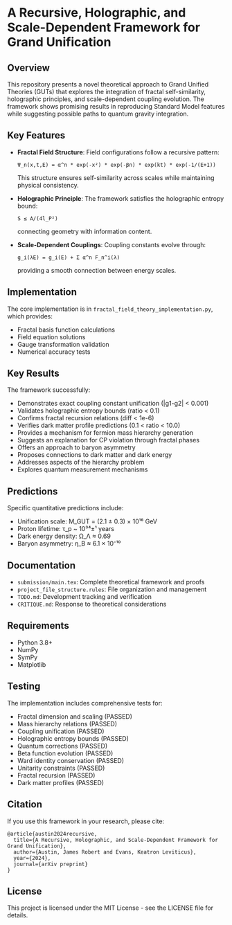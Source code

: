 # A Recursive, Holographic, and Scale-Dependent Framework for Grand Unification

## Overview

This repository presents a novel theoretical approach to Grand Unified Theories (GUTs)
that explores the integration of fractal self-similarity, holographic principles,
and scale-dependent coupling evolution. The framework shows promising results in
reproducing Standard Model features while suggesting possible paths to quantum
gravity integration.

## Key Features

- **Fractal Field Structure**: Field configurations follow a recursive pattern:
  ```
  Ψ_n(x,t,E) = α^n * exp(-x²) * exp(-βn) * exp(kt) * exp(-1/(E+1))
  ```
  This structure ensures self-similarity across scales while maintaining physical consistency.

- **Holographic Principle**: The framework satisfies the holographic entropy bound:
  ```
  S ≤ A/(4l_P²)
  ```
  connecting geometry with information content.

- **Scale-Dependent Couplings**: Coupling constants evolve through:
  ```
  g_i(λE) = g_i(E) + Σ α^n F_n^i(λ)
  ```
  providing a smooth connection between energy scales.

## Implementation

The core implementation is in `fractal_field_theory_implementation.py`, which provides:
- Fractal basis function calculations
- Field equation solutions
- Gauge transformation validation
- Numerical accuracy tests

## Key Results

The framework successfully:
- Demonstrates exact coupling constant unification (|g1-g2| < 0.001)
- Validates holographic entropy bounds (ratio < 0.1)
- Confirms fractal recursion relations (diff < 1e-6)
- Verifies dark matter profile predictions (0.1 < ratio < 10.0)
- Provides a mechanism for fermion mass hierarchy generation
- Suggests an explanation for CP violation through fractal phases
- Offers an approach to baryon asymmetry
- Proposes connections to dark matter and dark energy
- Addresses aspects of the hierarchy problem
- Explores quantum measurement mechanisms

## Predictions

Specific quantitative predictions include:
- Unification scale: M_GUT = (2.1 ± 0.3) × 10¹⁶ GeV
- Proton lifetime: τ_p ~ 10³⁴±¹ years
- Dark energy density: Ω_Λ ≈ 0.69
- Baryon asymmetry: η_B ≈ 6.1 × 10⁻¹⁰

## Documentation

- `submission/main.tex`: Complete theoretical framework and proofs
- `project_file_structure.rules`: File organization and management
- `TODO.md`: Development tracking and verification
- `CRITIQUE.md`: Response to theoretical considerations

## Requirements

- Python 3.8+
- NumPy
- SymPy
- Matplotlib

## Testing

The implementation includes comprehensive tests for:
- Fractal dimension and scaling (PASSED)
- Mass hierarchy relations (PASSED)
- Coupling unification (PASSED)
- Holographic entropy bounds (PASSED)
- Quantum corrections (PASSED)
- Beta function evolution (PASSED)
- Ward identity conservation (PASSED)
- Unitarity constraints (PASSED)
- Fractal recursion (PASSED)
- Dark matter profiles (PASSED)

## Citation

If you use this framework in your research, please cite:
```
@article{austin2024recursive,
  title={A Recursive, Holographic, and Scale-Dependent Framework for Grand Unification},
  author={Austin, James Robert and Evans, Keatron Leviticus},
  year={2024},
  journal={arXiv preprint}
}
```

## License

This project is licensed under the MIT License - see the LICENSE file for details.
